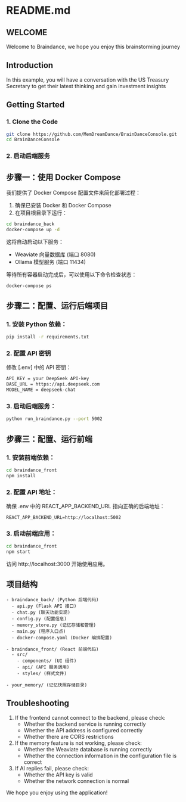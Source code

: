 # README.md

## WELCOME

Welcome to Braindance, we hope you enjoy this brainstorming journey

## Introduction

In this example, you will have a conversation with the US Treasury Secretary to get their latest thinking and gain investment insights

## Getting Started

### 1. Clone the Code

```bash
git clone https://github.com/MemDreamDance/BrainDanceConsole.git
cd BrainDanceConsole
```

### 2. 启动后端服务

## 步骤一：使用 Docker Compose

我们提供了 Docker Compose 配置文件来简化部署过程：

1. 确保已安装 Docker 和 Docker Compose
2. 在项目根目录下运行：

```bash
cd braindance_back
docker-compose up -d
```

这将自动启动以下服务：
- Weaviate 向量数据库 (端口 8080)
- Ollama 模型服务 (端口 11434)

等待所有容器启动完成后，可以使用以下命令检查状态：

```bash
docker-compose ps
```

## 步骤二：配置、运行后端项目

### 1. 安装 Python 依赖：
```bash
pip install -r requirements.txt
```

### 2. 配置 API 密钥

修改 [.env] 中的 API 密钥：

```bash
API_KEY = your DeepSeek API-key
BASE_URL = https://api.deepseek.com
MODEL_NAME = deepseek-chat
```

### 3. 启动后端服务：
```bash
python run_braindance.py --port 5002
```

## 步骤三：配置、运行前端

### 1. 安装前端依赖：
```bash
cd braindance_front
npm install
```

### 2. 配置 API 地址：
确保 .env 中的 REACT_APP_BACKEND_URL 指向正确的后端地址：

```env
REACT_APP_BACKEND_URL=http://localhost:5002
```

### 3. 启动前端应用：
```bash
cd braindance_front
npm start
```

访问 http://localhost:3000 开始使用应用。

## 项目结构

```
- braindance_back/ (Python 后端代码)
  - api.py (Flask API 接口)
  - chat.py (聊天功能实现)
  - config.py (配置信息)
  - memory_store.py (记忆存储和管理)
  - main.py (程序入口点)
  - docker-compose.yaml (Docker 编排配置)

- braindance_front/ (React 前端代码)
  - src/
    - components/ (UI 组件)
    - api/ (API 服务调用)
    - styles/ (样式文件)

- your_memory/ (记忆快照存储目录)
```

## Troubleshooting

1. If the frontend cannot connect to the backend, please check:
   - Whether the backend service is running correctly
   - Whether the API address is configured correctly
   - Whether there are CORS restrictions
2. If the memory feature is not working, please check:
   - Whether the Weaviate database is running correctly
   - Whether the connection information in the configuration file is correct
3. If AI replies fail, please check:
   - Whether the API key is valid
   - Whether the network connection is normal

We hope you enjoy using the application!